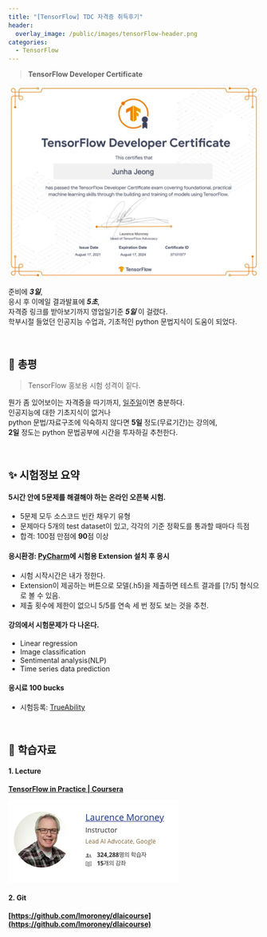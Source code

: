 ```yaml
---
title: "[TensorFlow] TDC 자격증 취득후기"
header:
  overlay_image: /public/images/tensorFlow-header.png
categories:
  - TensorFlow
---
```


> **TensorFlow Developer Certificate**

<img src="/public/images/tdc-certificate.png"/>

준비에 _**3일**_,  
응시 후 이메일 결과발표에 _**5초**_,  
자격증 링크를 받아보기까지 영업일기준 _**5일**_ 이 걸렸다.  
학부시절 들었던 인공지능 수업과, 기초적인 python 문법지식이 도움이 되었다.

<br/>

## 🍏 총평

> TensorFlow 홍보용 시험 성격이 짙다.

뭔가 좀 있어보이는 자격증을 따기까지, <u>일주일</u>이면 충분하다.  
인공지능에 대한 기초지식이 없거나  
python 문법/자료구조에 익숙하지 않다면 **5일** 정도(무료기간)는 강의에,  
**2일** 정도는 python 문법공부에 시간을 투자하길 추천한다.  

<br/>

## ✨ 시험정보 요약
#### 5시간 안에 5문제를 해결해야 하는 온라인 오픈북 시험.
- 5문제 모두 소스코드 빈칸 채우기 유형
- 문제마다 5개의 test dataset이 있고, 각각의 기준 정확도를 통과할 때마다 득점
- 합격: 100점 만점에 **90**점 이상

#### 응시환경: [PyCharm](https://www.jetbrains.com/pycharm/)에 시험용 Extension 설치 후 응시
- 시험 시작시간은 내가 정한다.
- Extension이 제공하는 버튼으로 모델(.h5)을 제출하면 테스트 결과를 [?/5] 형식으로 볼 수 있음.
- 제출 횟수에 제한이 없으니 5/5를 연속 세 번 정도 보는 것을 추천.

#### 강의에서 시험문제가 다 나온다.
- Linear regression
- Image classification
- Sentimental analysis(NLP)
- Time series data prediction

#### 응시료 100 bucks
- 시험등록: [TrueAbility](https://app.trueability.com/google-certificates/tensorflow-developer)

<br/>

## 🍗 학습자료

#### 1. Lecture  
**[TensorFlow in Practice | Coursera](https://www.coursera.org/professional-certificates/tensorflow-in-practice)**

<img src="/public/images/deeplearning-ai-lecture-instructor.png"/>  

#### 2. Git  
**[https://github.com/lmoroney/dlaicourse](https://github.com/lmoroney/dlaicourse)**